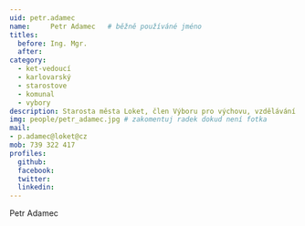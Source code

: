 ```yaml
---
uid: petr.adamec
name:     Petr Adamec  	# běžně používáné jméno
titles:
  before: Ing. Mgr.
  after:
category:
  - ket-vedoucí
  - karlovarský
  - starostove
  - komunal
  - vybory
description: Starosta města Loket, člen Výboru pro výchovu, vzdělávání a zaměstnanost v Karlovarském kraji
img: people/petr_adamec.jpg # zakomentuj radek dokud není fotka
mail:
- p.adamec@loket@cz
mob: 739 322 417
profiles:
  github:
  facebook:
  twitter:
  linkedin:
---
```


Petr Adamec
